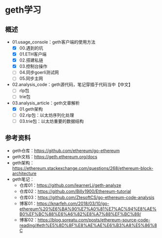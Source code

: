 # geth学习

## 概述

- 01.usage_console：geth客户端的使用方法
  - [x] 00.遇到的坑
  - [x] 01.ETH客户端
  - [x] 02.搭建私链
  - [x] 03.控制台操作
  - [ ] 04.同步goerli测试网
  - [ ] 05.同步主网
- 02.analysis_code：geth源代码，笔记穿插于代码当中【中文】
  - [ ] rlp包
  - [ ] trie包
- 03.analysis_article：geth文章解析
  - [x] 01.geth架构
  - [ ] 02.rlp包：以太坊序列化处理
  - [ ] 03.trie包：以太坊重要的数据结构

## 参考资料

- geth仓库：https://github.com/ethereum/go-ethereum
- geth文档：https://geth.ethereum.org/docs
- geth架构：https://ethereum.stackexchange.com/questions/268/ethereum-block-architecture
- geth笔记：
  - 仓库01：https://github.com/learnerLj/geth-analyze
  - 仓库02：https://github.com/Billy1900/Ethereum-tutorial
  - 仓库03：https://github.com/ZtesoftCS/go-ethereum-code-analysis
  - 博客01：https://knarfeh.com/2018/03/10/go-ethereum%20%E6%BA%90%E7%A0%81%E7%AC%94%E8%AE%B0%EF%BC%88%E6%A6%82%E8%A7%88%EF%BC%89/
  - 博客02：https://blog.soreatu.com/posts/ethereum-source-code-reading/#eth%E5%8D%8F%E8%AE%AE%E6%B3%A8%E5%86%8C





